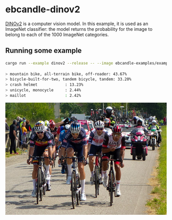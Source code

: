 # ebcandle-dinov2

[DINOv2](https://github.com/facebookresearch/dinov2) is a computer vision model.
In this example, it is used as an ImageNet classifier: the model returns the
probability for the image to belong to each of the 1000 ImageNet categories.

## Running some example

```bash
cargo run --example dinov2 --release -- --image ebcandle-examples/examples/yolo-v8/assets/bike.jpg

> mountain bike, all-terrain bike, off-roader: 43.67%
> bicycle-built-for-two, tandem bicycle, tandem: 33.20%
> crash helmet            : 13.23%
> unicycle, monocycle     : 2.44%
> maillot                 : 2.42%
```

![Leading group, Giro d'Italia 2021](../yolo-v8/assets/bike.jpg)
